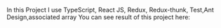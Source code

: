 In this Project I use TypeScript, React JS, Redux, Redux-thunk, Test,Ant Design,associated array
You can see result of this project here: